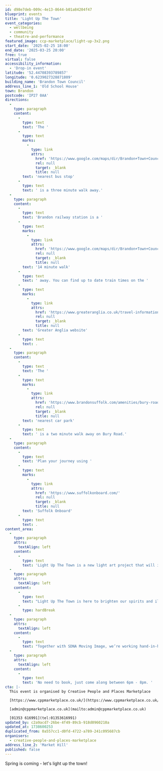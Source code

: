 ```yaml
---
id: d98e7deb-009c-4e13-8644-b01a84204f47
blueprint: events
title: 'Light Up The Town'
event_categories:
  - wellbeing
  - community
  - theatre-and-performance
featured_image: ccp-marketplace/light-up-3x2.png
start_date: '2025-02-25 18:00'
end_date: '2025-03-25 20:00'
free: true
virtual: false
accessibility_information:
  - 'Drop-in event'
latitude: '52.44708393789857'
longitude: '0.6239027328871809'
building_name: 'Brandon Town Council'
address_line_1: 'Old School House'
town: Brandon
postcode: 'IP27 0AA'
directions:
  -
    type: paragraph
    content:
      -
        type: text
        text: 'The '
      -
        type: text
        marks:
          -
            type: link
            attrs:
              href: 'https://www.google.com/maps/dir/Brandon+Town+Council,+Old+School+House,+Market+Hill,+Brandon/Car+Park,+Brandon+IP27+0EJ/@52.4470536,0.6233582,18z/data=!3m1!4b1!4m14!4m13!1m5!1m1!1s0x47d830d2f4ec8edd:0x57b9da28bd92c3d1!2m2!1d0.623907!2d52.4469818!1m5!1m1!1s0x47d830d2fc5d1af9:0x4f51f8ba83036c39!2m2!1d0.625286!2d52.447098!3e2?entry=ttu&g_ep=EgoyMDI1MDEyOS4xIKXMDSoASAFQAw%3D%3D'
              rel: null
              target: _blank
              title: null
        text: 'nearest bus stop'
      -
        type: text
        text: ' is a three minute walk away.'
  -
    type: paragraph
    content:
      -
        type: text
        text: 'Brandon railway station is a '
      -
        type: text
        marks:
          -
            type: link
            attrs:
              href: 'https://www.google.com/maps/dir/Brandon+Town+Council,+Old+School+House,+Market+Hill,+Brandon/Brandon+(BND),+Brandon/@52.4508413,0.6133268,15z/data=!3m1!4b1!4m14!4m13!1m5!1m1!1s0x47d830d2f4ec8edd:0x57b9da28bd92c3d1!2m2!1d0.623907!2d52.4469818!1m5!1m1!1s0x47d830d043af1e21:0x154869b833ced2e4!2m2!1d0.6246899!2d52.4539972!3e2?entry=ttu&g_ep=EgoyMDI1MDEyOS4xIKXMDSoASAFQAw%3D%3D'
              rel: null
              target: _blank
              title: null
        text: '14 minute walk'
      -
        type: text
        text: ' away. You can find up to date train times on the '
      -
        type: text
        marks:
          -
            type: link
            attrs:
              href: 'https://www.greateranglia.co.uk/travel-information/station-information/bnd'
              rel: null
              target: _blank
              title: null
        text: 'Greater Anglia website'
      -
        type: text
        text: .
  -
    type: paragraph
    content:
      -
        type: text
        text: 'The '
      -
        type: text
        marks:
          -
            type: link
            attrs:
              href: 'https://www.brandonsuffolk.com/amenities/bury-road-car-park/'
              rel: null
              target: _blank
              title: null
        text: 'nearest car park'
      -
        type: text
        text: ' is a two minute walk away on Bury Road.'
  -
    type: paragraph
    content:
      -
        type: text
        text: 'Plan your journey using '
      -
        type: text
        marks:
          -
            type: link
            attrs:
              href: 'https://www.suffolkonboard.com/'
              rel: null
              target: _blank
              title: null
        text: 'Suffolk Onboard'
      -
        type: text
        text: .
content_area:
  -
    type: paragraph
    attrs:
      textAlign: left
    content:
      -
        type: text
        text: 'Light Up The Town is a new light art project that will illuminate our towns across Fenland and West Suffolk. As winter fades and spring begins to bloom, it’s the perfect time to reconnect, come together, and celebrate the beauty of our community. '
  -
    type: paragraph
    attrs:
      textAlign: left
    content:
      -
        type: text
        text: "Light Up The Town is here to brighten our spirits and illuminate our towns with stunning light projection art!\_"
      -
        type: hardBreak
  -
    type: paragraph
    attrs:
      textAlign: left
    content:
      -
        type: text
        text: "Together with SDNA Moving Image, we’re working hand-in-hand with local community groups to co-create\_vibrant light shows that will light up buildings."
  -
    type: paragraph
    attrs:
      textAlign: left
    content:
      -
        type: text
        text: 'No need to book, just come along between 6pm - 8pm. '
cta: |-
  This event is organised by Creative People and Places Marketplace 

  [https://www.cppmarketplace.co.uk/](https://www.cppmarketplace.co.uk/) 

  [admin@cppmarketplace.co.uk](mailto:admin@cppmarketplace.co.uk)

  [01353 616991](tel:01353616991)
updated_by: c2a9acd7-26be-4f49-89cb-918d0960210a
updated_at: 1738600253
duplicated_from: 0a557cc1-d0fd-4722-a789-241c095687cb
organisers:
  - creative-people-and-places-marketplace
address_line_2: 'Market Hill'
published: false
---
```

Spring is coming - let's light up the town!
